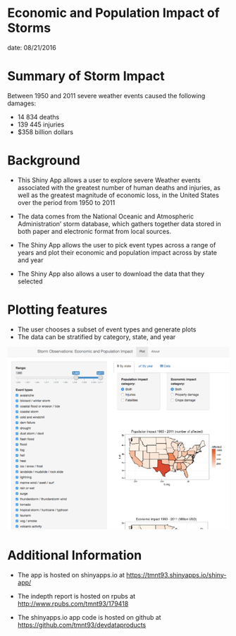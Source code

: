 Economic and Population Impact of Storms
========================================================
date: 08/21/2016


Summary of Storm Impact
========================================================



Between 1950 and 2011 severe weather events caused the following damages:

 - 14 834 deaths
 - 139 445 injuries
 - $358 billion dollars
 

Background
========================================================

- This Shiny App allows a user to explore severe Weather events associated with the     greatest number of human deaths and injuries, as well as the greatest magnitude of economic loss, in the United States over the period from 1950 to 2011 

- The data comes from the National Oceanic and Atmospheric Administration’ storm database, which gathers together data stored in both paper and electronic format from local sources.

- The Shiny App allows the user to pick event types across a range of years and plot their economic and population impact across by state and year

- The Shiny App also allows a user to download the data that they selected



Plotting features
========================================================

- The user chooses a subset of event types and generate plots
- The data can be stratified by category, state, and year

<div style='text-align: center;'>
    <img src='pic.png' />
</div> 

  
Additional Information
========================================================

- The app is hosted on shinyapps.io at  https://tmnt93.shinyapps.io/shiny-app/

- The indepth report is hosted on rpubs at http://www.rpubs.com/tmnt93/179418

- The shinyapps.io app code is hosted on github at https://github.com/tmnt93/devdataproducts

